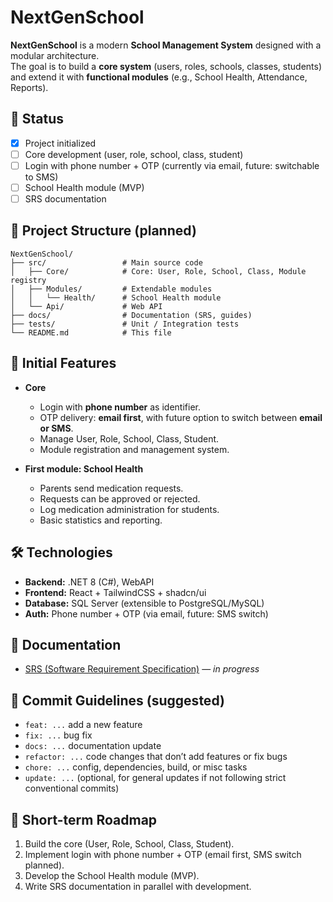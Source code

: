 # NextGenSchool

**NextGenSchool** is a modern **School Management System** designed with a modular architecture.  
The goal is to build a **core system** (users, roles, schools, classes, students) and extend it with **functional modules** (e.g., School Health, Attendance, Reports).  

## 🚀 Status
- [x] Project initialized  
- [ ] Core development (user, role, school, class, student)  
- [ ] Login with phone number + OTP (currently via email, future: switchable to SMS)  
- [ ] School Health module (MVP)  
- [ ] SRS documentation  

## 📂 Project Structure (planned)
```plaintext
NextGenSchool/
├── src/                 # Main source code
│   ├── Core/            # Core: User, Role, School, Class, Module registry
│   ├── Modules/         # Extendable modules
│   │   └── Health/      # School Health module
│   └── Api/             # Web API
├── docs/                # Documentation (SRS, guides)
├── tests/               # Unit / Integration tests
└── README.md            # This file

```
## 🔑 Initial Features
- **Core**
  - Login with **phone number** as identifier.  
  - OTP delivery: **email first**, with future option to switch between **email or SMS**.  
  - Manage User, Role, School, Class, Student.  
  - Module registration and management system.  

- **First module: School Health**
  - Parents send medication requests.  
  - Requests can be approved or rejected.  
  - Log medication administration for students.  
  - Basic statistics and reporting.  

## 🛠️ Technologies
- **Backend:** .NET 8 (C#), WebAPI  
- **Frontend:** React + TailwindCSS + shadcn/ui  
- **Database:** SQL Server (extensible to PostgreSQL/MySQL)  
- **Auth:** Phone number + OTP (via email, future: SMS switch)  

## 📖 Documentation
- [SRS (Software Requirement Specification)](docs/SRS.md) — _in progress_  

## 🤝 Commit Guidelines (suggested)
- `feat: ...` add a new feature  
- `fix: ...` bug fix  
- `docs: ...` documentation update  
- `refactor: ...` code changes that don’t add features or fix bugs  
- `chore: ...` config, dependencies, build, or misc tasks  
- `update: ...` (optional, for general updates if not following strict conventional commits)  

## 📅 Short-term Roadmap
1. Build the core (User, Role, School, Class, Student).  
2. Implement login with phone number + OTP (email first, SMS switch planned).  
3. Develop the School Health module (MVP).  
4. Write SRS documentation in parallel with development.  
